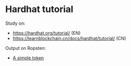 # Hardhat tutorial

Study on:
* https://hardhat.org/tutorial/ (EN)
* https://learnblockchain.cn/docs/hardhat/tutorial/ (CN)

Output on Ropsten:
* [A simple token](https://ropsten.etherscan.io/address/0x5EF741aD872D62c7347c35cac4301b4B663A91B2)